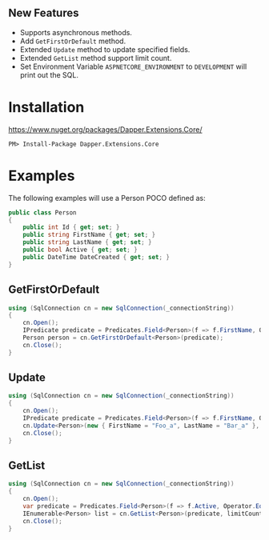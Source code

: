 New Features
--------
* Supports asynchronous methods.
* Add `GetFirstOrDefault` method.
* Extended `Update` method to update specified fields.
* Extended `GetList` method support limit count.
* Set Environment Variable `ASPNETCORE_ENVIRONMENT` to `DEVELOPMENT` will print out the SQL.

# Installation

https://www.nuget.org/packages/Dapper.Extensions.Core/

```
PM> Install-Package Dapper.Extensions.Core
```

# Examples

The following examples will use a Person POCO defined as:

```c#
public class Person
{
    public int Id { get; set; }
    public string FirstName { get; set; }
    public string LastName { get; set; }
    public bool Active { get; set; }
    public DateTime DateCreated { get; set; }
}
```


## GetFirstOrDefault

```c#
using (SqlConnection cn = new SqlConnection(_connectionString))
{
    cn.Open();
    IPredicate predicate = Predicates.Field<Person>(f => f.FirstName, Operator.Eq, "Foo");
    Person person = cn.GetFirstOrDefault<Person>(predicate);	
    cn.Close();
}
```

## Update 

```c#
using (SqlConnection cn = new SqlConnection(_connectionString))
{
    cn.Open();
    IPredicate predicate = Predicates.Field<Person>(f => f.FirstName, Operator.Eq, "Foo");
    cn.Update<Person>(new { FirstName = "Foo_a", LastName = "Bar_a" }, predicate);
    cn.Close();
}
```

## GetList

```c#
using (SqlConnection cn = new SqlConnection(_connectionString))
{
    cn.Open();
    var predicate = Predicates.Field<Person>(f => f.Active, Operator.Eq, true);
    IEnumerable<Person> list = cn.GetList<Person>(predicate, limitCount: 10);
    cn.Close();
}
```
